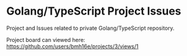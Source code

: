 # Golang/TypeScript Project Issues
Project and Issues related to private Golang/TypeScript repository.

Project board can viewed here:  https://github.com/users/bmh16e/projects/3/views/1
